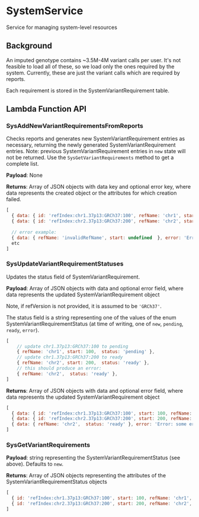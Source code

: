 # SystemService

Service for managing system-level resources

## Background

An imputed genotype contains ~3.5M-4M variant calls per user. It's not feasible to load all of these, so we load only the ones required by the system. Currently, these are just the variant calls which are required by reports.

Each requirement is stored in the SystemVariantRequirement table.

## Lambda Function API

### SysAddNewVariantRequirementsFromReports

Checks reports and generates new SystemVariantRequirement entries as necessary, returning the newly generated SystemVariantRequirement entries. Note: previous SystemVariantRequirement entries in `new` state will not be returned.  Use the `SysGetVariantRequirements` method to get a complete list.

**Payload**: None

**Returns**: Array of JSON objects with data key and optional error key, where data represents the created object or the attributes for which creation failed.
```js
[
  { data: { id: 'refIndex:chr1.37p13:GRCh37:100', refName: 'chr1', start: 100,  refVersion:'GRCh37', status: 'new', createdAt: '<ISO8601 date>', updatedAt: '<ISO8601 date>' } },
  { data: { id: 'refIndex:chr2.37p13:GRCh37:200', refName: 'chr2', start: 200,  status: 'new', createdAt: '<ISO8601 date>', updatedAt: '<ISO8601 date>' } },
  
  // error example:
  { data: { refName: 'invalidRefName', start: undefined  }, error: 'Error: example of error message... Invalid attribute values' },
  etc
]
```

### SysUpdateVariantRequirementStatuses

Updates the status field of SystemVariantRequirement. 

**Payload**: Array of JSON objects with data and optional error field, where data represents the updated SystemVariantRequirement object

Note, if refVersion is not provided, it is assumed to be `'GRCh37'`.

The status field is a string representing one of the values of the enum SystemVariantRequirementStatus (at time of writing, one of `new`, `pending`, `ready`, `error`).
```js
[
    // update chr1.37p13:GRCh37:100 to pending
    { refName: 'chr1', start: 100,  status: 'pending' },
    // update chr1.37p13:GRCh37:200 to ready
    { refName: 'chr2', start: 200,  status: 'ready' },
    // this should produce an error:
    { refName: 'chr2',  status: 'ready' },
]
```

**Returns**: Array of JSON objects with data and optional error field, where data represents the updated SystemVariantRequirement object

```js
[
  { data: { id: 'refIndex:chr1.37p13:GRCh37:100', start: 100, refName: 'chr1', refVersion:'GRCh37', status: 'pending', createdAt: '<ISO8601 date>', updatedAt: '<ISO8601 date>' }},
  { data: { id: 'refIndex:chr2.37p13:GRCh37:200', start: 200, refName: 'chr2', status: 'ready', createdAt: '<ISO8601 date>', updatedAt: '<ISO8601 date>' },
  { data: { refName: 'chr2',  status: 'ready' }, error: 'Error: some error message' }
]
```

### SysGetVariantRequirements

**Payload**: string representing the SystemVariantRequirementStatus (see above). Defaults to `new`.

**Returns**: Array of JSON objects representing the attributes of the SystemVariantRequirementStatus objects

```js
[
  { id: 'refIndex:chr1.37p13:GRCh37:100', start: 100, refName: 'chr1', refVersion:'GRCh37', status: 'new', createdAt: '<ISO8601 date>', updatedAt: '<ISO8601 date>' },
  { id: 'refIndex:chr2.37p13:GRCh37:200', start: 200, refName: 'chr2', status: 'new', createdAt: '<ISO8601 date>', updatedAt: '<ISO8601 date>' }
]
```
